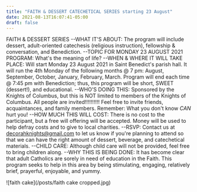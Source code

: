 ```yaml
---
title: "FAITH & DESSERT CATECHETICAL SERIES starting 23 August"
date: 2021-08-13T16:07:41-05:00
draft: false
---
```


FAITH & DESSERT SERIES
--WHAT IT'S ABOUT: The program will include dessert, adult-oriented catechesis (religious instruction), fellowship & conversation, and Benediction.
--TOPIC FOR MONDAY 23 AUGUST 2021 PROGRAM: What's the meaning of life?
--WHEN & WHERE IT WILL TAKE PLACE: Will start Monday 23 August 2021 in Saint Benedict's parish hall. It will run the 4th Monday of the following months @ 7 pm: August, September, October, January, February, March. Program will end each time @ 7:45 pm with Benediction; thus, this program will be short, SWEET (dessert!), and educational.
--WHO'S DOING THIS: Sponsored by the Knights of Columbus, but this is NOT limited to members of the Knights of Columbus. All people are invited!!!!!!!!!! Feel free to invite friends, acquaintances, and family members. Remember: What you don't know *CAN* hurt you!
--HOW MUCH THIS WILL COST: There is no cost to the participant, but a free will offering will be accepted. Money will be used to help defray costs and to give to local charities.
--RSVP: Contact us at decorahknights@gmail.com to let us know if you're planning to attend so that we can have the right amount of dessert, beverage, and catechetical materials.
--CHILD CARE: Although child care will not be provided, feel free to bring children along.
--WHY THIS IS BEING DONE: It has become clear that adult Catholics are sorely in need of education in the Faith. This program seeks to help in this area by being stimulating, engaging, relatively brief, prayerful, enjoyable, and yummy.

![faith cake](/posts/faith cake cropped.jpg)